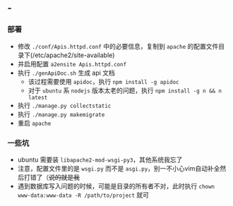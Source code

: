 ## -

### 部署

- 修改 `./conf/Apis.httpd.conf` 中的必要信息，复制到 `apache` 的配置文件目录下(/etc/apache2/site-available)
- 并启用配置 `a2ensite Apis.httpd.conf`
- 执行 `./genApiDoc.sh` 生成 api 文档
  - 该过程需要使用 `apidoc`，执行 `npm install -g apidoc`
  - 对于 `ubuntu` 系 `nodejs` 版本太老的问题，执行 `npm install -g n && n latest`
- 执行 `./manage.py collectstatic`
- 执行 `./manage.py makemigrate`
- 重启 `apache`

### 一些坑

- ubuntu 需要装 `libapache2-mod-wsgi-py3`，其他系统我忘了
- 注意，配置文件里的是 `wsgi.py` 而不是 `asgi.py`，别一不小心vim自动补全然后打错了（~~说的就是我~~
- 遇到数据库写入问题的时候，可能是目录的所有者不对，此时执行 `chown www-data:www-data -R /path/to/project` 就可

